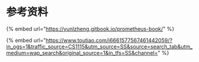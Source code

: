 # 参考资料

{% embed url="https://yunlzheng.gitbook.io/prometheus-book/" %}

{% embed url="https://www.toutiao.com/i6661577567461442059/?in_ogs=1&traffic_source=CS1115&utm_source=SS&source=search_tab&utm_medium=wap_search&original_source=1&in_tfs=SS&channel=" %}

